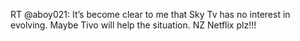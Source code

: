 <!--
id: 216847671
link: http://kevinisom.info/post/216847671/rt-aboy021-its-become-clear-to-me-that-sky-tv
slug: rt-aboy021-its-become-clear-to-me-that-sky-tv
date: Mon Oct 19 2009 17:03:46 GMT+1300 (NZDT)
raw: {"blog_name":"kevinisom","id":216847671,"post_url":"http://kevinisom.info/post/216847671/rt-aboy021-its-become-clear-to-me-that-sky-tv","slug":"rt-aboy021-its-become-clear-to-me-that-sky-tv","type":"text","date":"2009-10-19 04:03:46 GMT","timestamp":1255925026,"state":"published","format":"html","reblog_key":"NTsg3Rdq","tags":[],"short_url":"http://tmblr.co/Zw68YyCxDKt","highlighted":[],"feed_item":"http://twitter.com/kev_nz/statuses/4981899198","from_feed_id":"650289","note_count":0,"title":null,"body":"<p>RT @aboy021: It&#8217;s become clear to me that Sky Tv has no interest in evolving. Maybe Tivo will help the situation. NZ Netflix plz!!!</p>"}
publish: 2009-10-019
tags: 
title: null
-->


RT @aboy021: It’s become clear to me that Sky Tv has no interest in
evolving. Maybe Tivo will help the situation. NZ Netflix plz!!!


